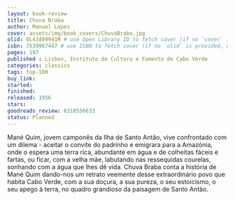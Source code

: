 ```yaml
---
layout: book-review
title: Chuva Braba
author: Manuel Lopes
cover: assets/img/book_covers/ChuvaBraba.jpg
olid: OL43499941M # use Open Library ID to fetch cover (if no `cover` is provided)
isbn: 7539967447 # use ISBN to fetch cover (if no `olid` is provided, dashes are optional)
pages: 197
published : Lisbon, Instituto de Cultura e Fomento de Cabo Verde
categories: classics
tags: top-100
buy_link: 
started: 
finished: 
released: 1956
stars: 
goodreads_review: 6318556633
status: Planned
---
```


Mané Quim, jovem camponês da Ilha de Santo Antão, vive confrontado com um dilema - aceitar o convite do padrinho e emigrara para a Amazónia, onde o espera uma terra rica, abundante em água e de colheitas fáceis e fartas, ou ficar, com a velha mãe, labutando nas ressequidas courelas, sonhando com a água que lhes dê vida.
Chuva Braba conta a história de Mané Quim dando-nos um retrato veemente desse extraordinário povo que habita Cabo Verde, com a sua doçura, a sua pureza, o seu estoicismo, o seu apego à terra, no quadro grandioso da paisagem de Santo Antão.
